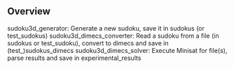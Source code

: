 ## Overview

sudoku3d_generator: Generate a new sudoku, save it in sudokus (or test_sudokus)
sudoku3d_dimecs_converter: Read a sudoku from a file (in sudokus or test_sudoku), convert to dimecs and save in (test_)sudokus_dimecs
sudoku3d_dimecs_solver: Execute Minisat for file(s), parse results and save in experimental_results

